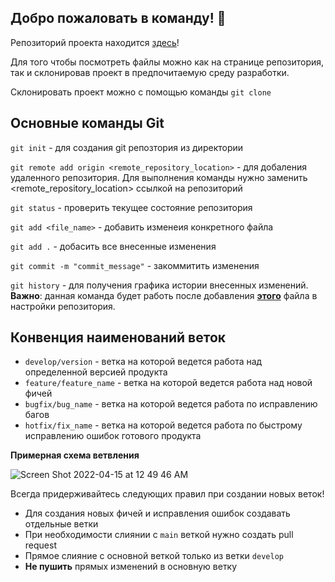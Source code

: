 ## Добро пожаловать в команду! 👋

Репозиторий проекта находится [здесь](https://github.com/kimmik8/version_control)!

Для того чтобы посмотреть файлы можно как на странице репозитория, так и склонировав проект в предпочитаемую среду разработки.

Склонировать проект можно с помощью команды `git clone`


## Основные команды Git

`git init` - для создания git репозтория из директории

`git remote add origin <remote_repository_location>` - для добаления удаленного репозитория. Для выполнения команды нужно заменить <remote_repository_location> ссылкой на репозиторий

`git status` - проверить текущее состояние репозитория

`git add <file_name>` - добавить изменеия конкретного файла

`git add .` - добасить все внесенные изменения

`git commit -m "commit_message"` - закоммитить изменения

`git history` - для получения графика истории внесенных изменений. **Важно**: данная команда будет работь после добавления **[этого](https://github.com/kimmik8/version_control/blob/main/config)** файла в настройки репозитория.

## Конвенция наименований веток

- `develop/version` - ветка на которой ведется работа над определенной версией продукта
- `feature/feature_name` - ветка на которой ведется работа над новой фичей
- `bugfix/bug_name` - ветка на которой ведется работа по исправлению багов
- `hotfix/fix_name` - ветка на которой ведется работа по быстрому исправлению ошибок готового продукта

**Примерная схема ветвления**

![Screen Shot 2022-04-15 at 12 49 46 AM](https://user-images.githubusercontent.com/82853454/163426840-1927ecd0-564b-4722-93eb-e94e339a649f.png)

Всегда придерживайтесь следующих правил при создании новых веток!

- Для создания новых фичей и исправления ошибок создавать отдельные ветки
- При необходимости слиянии с `main` веткой нужно создать pull request
- Прямое слияние с основной веткой только из ветки `develop`
- **Не пушить** прямых изменений в основную ветку

